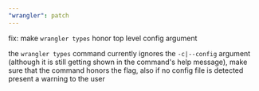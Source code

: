 ```yaml
---
"wrangler": patch
---
```


fix: make `wrangler types` honor top level config argument

the `wrangler types` command currently ignores the `-c|--config` argument
(although it is still getting shown in the command's help message), make
sure that the command honors the flag, also if no config file is detected
present a warning to the user
